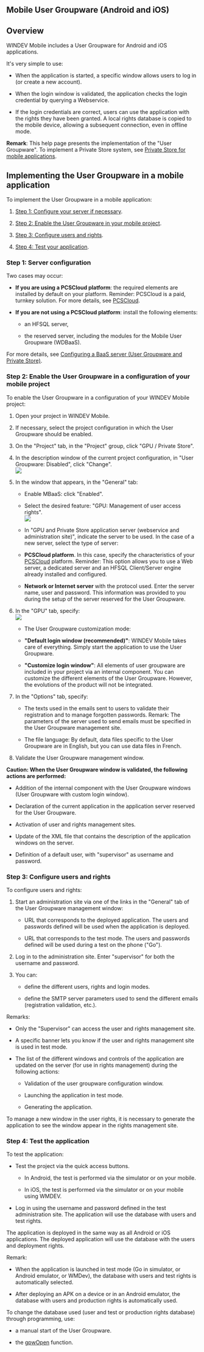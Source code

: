 


## Mobile User Groupware (Android and iOS)
			



<a name="NOTE1"></a>
<a name="NOTE1_1"></a>


## Overview
<a name="overview_ELTTEXTE000263"></a>
WINDEV Mobile includes a User Groupware for Android and iOS applications. 

It's very simple to use: 

- When the application is started, a specific window allows users to log in (or create a new account). 

- When the login window is validated, the application checks the login credential by querying a Webservice. 

- If the login credentials are correct, users can use the application with the rights they have been granted. A local rights database is copied to the mobile device, allowing a subsequent connection, even in offline mode. 




**Remark**: This help page presents the implementation of the "User Groupware". To implement a Private Store system, see [Private Store for mobile applications](../Editeurs/1410086652.md).

<a name="NOTE2"></a>
<a name="NOTE2_1"></a>


## Implementing the User Groupware in a mobile application
<a name="implementing_the_user_groupware_mobile_application_ELTTEXTE000287"></a>
To implement the User Groupware in a mobile application: 

1. [Step 1: Configure your server if necessary](#NOTE2_2). 

2. [Step 2: Enable the User Groupware in your mobile project](#NOTE2_3).

3. [Step 3: Configure users and rights](#NOTE2_4). 

4. [Step 4: Test your application](#NOTE2_5). 



<a name="NOTE2_2"></a>


### Step 1: Server configuration
<a name="step_1_server_configuration_ELTPARAGRAPHE000049"></a>

Two cases may occur: 

- **If you are using a PCSCloud platform**: the required elements are installed by default on your platform. 
	Reminder: PCSCloud is a paid, turnkey solution. For more details, see [PCSCloud](https://pcscloud.net/UK/cloud_development.awp).

- **If you are not using a PCSCloud platform**: install the following elements: 

	- an HFSQL server, 

	- the reserved server, including the modules for the Mobile User Groupware (WDBaaS).


 For more details, see [Configuring a BaaS server (User Groupware and Private Store)](../Editeurs/1000021311.md).



<a name="NOTE2_3"></a>


### Step 2: Enable the User Groupware in a configuration of your mobile project
<a name="step_2_enable_the_user_groupware_configuration_your_mobile_project_ELTPARAGRAPHE000071"></a>

To enable the User Groupware in a configuration of your WINDEV Mobile project: 

1. Open your project in WINDEV Mobile. 

2. If necessary, select the project configuration in which the User Groupware should be enabled. 

3. On the "Project" tab, in the "Project" group, click "GPU / Private Store". 

4. In the description window of the current project configuration, in "User Groupware: Disabled", click "Change". <br>![](https://doc.pcsoft.fr/en-US/images/image.awp?langid=3&name=GPU_Mobile%20-%20HC%20N%B0001.gif&type=thumb)


5. In the window that appears, in the "General" tab: 

	- Enable MBaaS: click "Enabled". 

	- Select the desired feature: "GPU: Management of user access rights". <br>![](https://doc.pcsoft.fr/en-US/images/image.awp?langid=3&name=GPU_Mobile%20-%20HC%20N%B0002.gif&type=thumb)


	- In "GPU and Private Store application server (webservice and administration site)", indicate the server to be used. In the case of a new server, select the type of server: 

	- **PCSCloud platform**. In this case, specify the characteristics of your [PCSCloud](https://pcscloud.net/UK/cloud_development.awp) platform. 
						Reminder: This option allows you to use a Web server, a dedicated server and an HFSQL Client/Server engine already installed and configured. 

	- **Network or Internet server** with the protocol used. Enter the server name, user and password. This information was provided to you during the setup of the server reserved for the User Groupware. 

6. In the "GPU" tab, specify:  <br>![](https://doc.pcsoft.fr/en-US/images/image.awp?langid=3&name=GPU_Mobile%20-%20HC%20N%B0003.gif&type=thumb)


	- The User Groupware customization mode: 

	- **"Default login window (recommended)"**:  WINDEV Mobile takes care of everything. Simply start the application to use the User Groupware.

	- **"Customize login window"**: All elements of user groupware are included in your project via an internal component. You can customize the different elements of the User Groupware. However, the evolutions of the product will not be integrated.

7. In the "Options" tab, specify: 

	- The texts used in the emails sent to users to validate their registration and to manage forgotten passwords. 
			Remark: The parameters of the server used to send emails must be specified in the User Groupware management site. 

	- The file language: By default, data files specific to the User Groupware are in English, but you can use data files in French. 




8. Validate the User Groupware management window. 




**Caution: When the User Groupware window is validated, the following actions are performed:** 

- Addition of the internal component with the User Groupware windows (User Groupware with custom login window). 

- Declaration of the current application in the application server reserved for the User Groupware. 

- Activation of user and rights management sites. 

- Update of the XML file that contains the description of the application windows on the server. 

- Definition of a default user, with "supervisor" as username and password. 



<a name="NOTE2_4"></a>


### Step 3: Configure users and rights
<a name="step_3_configure_users_and_rights_ELTPARAGRAPHE000165"></a>

To configure users and rights: 

1. Start an administration site via one of the links in the "General" tab of the User Groupware management window: 

	- URL that corresponds to the deployed application. The users and passwords defined will be used when the application is deployed. 

	- URL that corresponds to the test mode. The users and passwords defined will be used during a test on the phone ("Go").  




2. Log in to the administration site. Enter "supervisor" for both the username and password. 

3. You can: 

	- define the different users, rights and login modes. 

	- define the SMTP server parameters used to send the different emails (registration validation, etc.). 







Remarks: 

- Only the "Supervisor" can access the user and rights management site. 

- A specific banner lets you know if the user and rights management site is used in test mode. 

- The list of the different windows and controls of the application are updated on the server (for use in rights management) during the following actions: 

	- Validation of the user groupware configuration window. 

	- Launching the application in test mode. 

	- Generating the application. 


 To manage a new window in the user rights, it is necessary to generate the application to see the window appear in the rights management site. 



<a name="NOTE2_5"></a>


### Step 4: Test the application
<a name="step_4_test_the_application_ELTPARAGRAPHE000193"></a>

To test the application: 

- Test the project via the quick access buttons. 

	- In Android, the test is performed via the simulator or on your mobile. 

	- In iOS, the test is performed via the simulator or on your mobile using WMDEV. 




- Log in using the username and password defined in the test administration site. The application will use the database with users and test rights. 




The application is deployed in the same way as all Android or iOS applications. The deployed application will use the database with the users and deployment rights. 

Remark: 

- When the application is launched in test mode (Go in simulator, or Android emulator, or WMDev), the database with users and test rights is automatically selected. 

- After deploying an APK on a device or in an Android emulator, the database with users and production rights is automatically used.




To change the database used (user and test or production rights database) through programming, use: 

- a manual start of the User Groupware. 

- the [gpwOpen](../WDLang6/3041002.md) function. 





